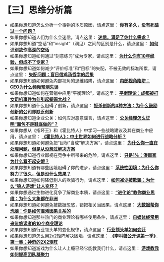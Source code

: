 # **【三】思维分析篇**

- 如果你想知道怎么分析一个事物的本质原因，请点这里：
**[你有多久，没有死磕过一个问题？](http://mp.weixin.qq.com/s?__biz=MzA5NTMxOTczOA==&mid=2650441428&idx=1&sn=d47291663910553337196b2f1eb8b7aa&scene=21#wechat_redirect)**
- 如果你想知道人们为什么会迷信，请点这里：
**[迷信，满足了你什么需求？](http://mp.weixin.qq.com/s?__biz=MzA5NTMxOTczOA==&mid=402058880&idx=1&sn=08a74fe639fd1e733c42134f1c3eae31&scene=21#wechat_redirect)**
- 如果你想知道“空话”和“insight”（洞见）之间的区别是什么，请点这里：
**[如何识别故作高深的空话](http://mp.weixin.qq.com/s?__biz=MzA5NTMxOTczOA==&mid=400915964&idx=1&sn=e92989c09bdb44937d3f6f41f36882f7&scene=21#wechat_redirect)**
- 如果你想知道如何通过“刻意练习”成为专家，请点这里：
**[为什么你有10年经验，但成不了专家？](http://mp.weixin.qq.com/s?__biz=MzA5NTMxOTczOA==&mid=208796062&idx=1&sn=a700d18b13ea165431ea66e0056efe58&scene=21#wechat_redirect)**
- 如果你想知道如何减少“评价标准”和“目标”的失配，不被无效的标准所累，请点这里：
**[失配问题：盲目信鸡汤哲学的后果](http://mp.weixin.qq.com/s?__biz=MzA5NTMxOTczOA==&mid=205604276&idx=1&sn=af16ff5e5a8d346f6257028b6cde9ad7&scene=21#wechat_redirect)**
- 如果你想知道如何避免内部视角的思维陷阱，请点这里：
**[内部视角陷阱：CEO为什么频频预测失误](http://mp.weixin.qq.com/s?__biz=MzA5NTMxOTczOA==&mid=205379779&idx=1&sn=37660d71c0c321c20c7a451b95755b9f&scene=21#wechat_redirect)**
- 如果你想知道如何在营销中应用“平衡理论”，请点这里：
**[平衡理论：成都被打女司机事件为何引起撕逼大战？](http://mp.weixin.qq.com/s?__biz=MzA5NTMxOTczOA==&mid=205146830&idx=1&sn=cb81c74ad313f822ba9997526fc5a3c0&scene=21#wechat_redirect)**
- 如果你想知道什么阻碍了创新，请点这里：
**[扼杀创新的4种方法：为什么鼓励创新的公司却缺乏创新](http://mp.weixin.qq.com/s?__biz=MzA5NTMxOTczOA==&mid=204564254&idx=1&sn=5ee644f3fa66a7c5bdcb4936076adc83&scene=21#wechat_redirect)**
- 如果你想知道企业公关：如何应对恶意谣言，请点这里：
**[公关经理怎么证明“面包不是鞋底做的”？](http://mp.weixin.qq.com/s?__biz=MzA5NTMxOTczOA==&mid=204014920&idx=1&sn=22da66cc12f24514458eb8dff774aa8e&scene=21#wechat_redirect)**
- 如果你想从《指环王》和《霍比特人》中学习一些战略建议及其在商业中应用，请点这里：
**[《霍比特人》：中土世界如何进行战略分析？](http://mp.weixin.qq.com/s?__biz=MzA5NTMxOTczOA==&mid=202747901&idx=1&sn=98549cb4cfa658c7eaabfe8bdbd0c76f&scene=21#wechat_redirect)**
- 如果你想知道如何避免把“目标”当成“解决方案”，请点这里：
**[为什么你一直在处理问题，但是从没想过解决方案](http://mp.weixin.qq.com/s?__biz=MzA5NTMxOTczOA==&mid=202407003&idx=1&sn=f51339b990c908b95eb99636313167d5&scene=21#wechat_redirect)**
- 如果你想知道行业鄙视在竞争中所带来的危险，请点这里：
**[只是1%：漫画家为什么看不起安妮？](http://mp.weixin.qq.com/s?__biz=MzA5NTMxOTczOA==&mid=201842484&idx=1&sn=6d07a66e66362ec21689bd9672349470&scene=21#wechat_redirect)**
- 如果你想知道有哪些困境阻碍了你的进步，请点这里：
**[系统性困境：为什么你努力了很久，但是没什么效果？](http://mp.weixin.qq.com/s?__biz=MzA5NTMxOTczOA==&mid=201095158&idx=1&sn=f79662062017d93aae815264677e6edd&scene=21#wechat_redirect)**
- 如果你想知道如何降低别人的欺骗行为，请点这里：
**[如何减少被欺骗：为什么“狼人游戏”让人变坏？](http://mp.weixin.qq.com/s?__biz=MzA5NTMxOTczOA==&mid=200829951&idx=1&sn=43b1f7402fa699f21425d4806895854c&scene=21#wechat_redirect)**
- 如果你想通过生物进化竞争了解商业本质，请点这里：
**[“进化论”教你商业思维：为什么大象都在非洲](http://mp.weixin.qq.com/s?__biz=MzA5NTMxOTczOA==&mid=200806574&idx=1&sn=2db9c4d30d1e9c125da70a816f2b8cda&scene=21#wechat_redirect)**
- 如果你想知道如何避免被数据忽悠，错把相关当因果，请点这里：
**[大数据帮你洗脑：你是如何混淆因果关系的](http://mp.weixin.qq.com/s?__biz=MzA5NTMxOTczOA==&mid=200559357&idx=1&sn=3f2083cd4f58304a8cdb3f39f14217d6&scene=21#wechat_redirect)**
- 如果你想知道那些热门的商业理论有哪些使用条件，请点这里：
**[自媒体经常用来忽悠读者的10个商业理论](http://mp.weixin.qq.com/s?__biz=MzA5NTMxOTczOA==&mid=200529122&idx=1&sn=c7072eb305087342665a137f2fb98502&scene=21#wechat_redirect)**
- 如果你想知道行业领头羊的变化规律，请点这里：
**[行业领头羊如何变迁](http://mp.weixin.qq.com/s?__biz=MzA5NTMxOTczOA==&mid=200199933&idx=1&sn=c3c5d713639e286ff946dc9365a2c5c6&scene=21#wechat_redirect)**
- 如果你想知道怎么用2x2矩阵解决困境，请点这里：
**[《李叫兽公开课第一季》第一集：神奇的2X2矩阵](http://mp.weixin.qq.com/s?__biz=MzA5NTMxOTczOA==&mid=200138877&idx=1&sn=a72413fa62d6b8c26c505ec4ceab867f&scene=21#wechat_redirect)**
- 如果你想知道游戏为什么让人上瘾已经它能教我们什么，请点这里：
**[游戏教我如何提高团队凝聚力](http://mp.weixin.qq.com/s?__biz=MzA5NTMxOTczOA==&mid=200131351&idx=1&sn=81f30c0ec35f5a6ed0ab4a028fe157bc&scene=21#wechat_redirect)**